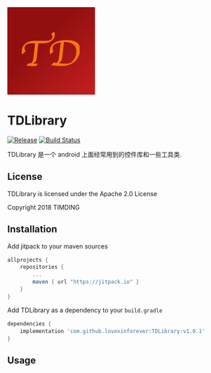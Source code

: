 <img src="screenshots/TD.png" width="200">

# TDLibrary
[![Release](https://jitpack.io/v/lovexinforever/TDLibrary.svg)](https://jitpack.io/#lovexinforever/TDLibrary) [![Build Status](https://travis-ci.org/garretyoder/Colorful.svg?branch=master)](https://travis-ci.org/garretyoder/Colorful)


TDLibrary 是一个 android 上面经常用到的控件库和一些工具类.

## License

TDLibrary is licensed under the Apache 2.0 License

Copyright 2018 TIMDING


## Installation
Add jitpack to your maven sources
```groovy
allprojects {
    repositories {
        ...
        maven { url "https://jitpack.io" }
    }
}
```
Add TDLibrary as a dependency to your `build.gradle`
```groovy
dependencies {
    implementation 'com.github.lovexinforever:TDLibrary:v1.0.1'
}
```

## Usage